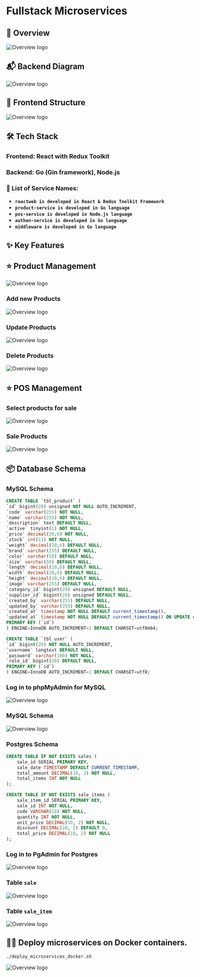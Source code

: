 # Fullstack Microservices
## 🎯 Overview
![Overview logo](./demo/overview.png)

## 📬 Backend Diagram
![Overview logo](./demo/be_diagram.png)

## 🤖 Frontend Structure
![Overview logo](./demo/fe_structure.png)

## 🛠️ Tech Stack
### Frontend: React with Redux Toolkit  
### Backend: Go (Gin framework), Node.js  

### 🤖 List of Service Names:
- **`reactweb is developed in React & Redux Toolkit Framework`**
- **`product-service is developed in Go language`**
- **`pos-service is developed in Node.js language`**
- **`authen-service is developed in Go language`**
- **`middleware is developed in Go language`**


## ✨ Key Features
## ⭐ Product Management
![Overview logo](./demo/product.png)
### Add new Products
![Overview logo](./demo/product_add_new.png)
### Update Products
![Overview logo](./demo/product_update.png)
### Delete Products
![Overview logo](./demo/product_delete.png)

## ⭐ POS Management
### Select products for sale
![Overview logo](./demo/select_product_for_sale.png)
### Sale Products
![Overview logo](./demo/sale.png)

## 📦 Database Schema
### MySQL Schema
  ```sql
CREATE TABLE `tbl_product` (
  `id` bigint(20) unsigned NOT NULL AUTO_INCREMENT,
  `code` varchar(255) NOT NULL,
  `name` varchar(255) NOT NULL,
  `description` text DEFAULT NULL,
  `active` tinyint(1) NOT NULL,
  `price` decimal(20,6) NOT NULL,
  `stock` int(11) NOT NULL,
  `weight` decimal(20,6) DEFAULT NULL,
  `brand` varchar(255) DEFAULT NULL,
  `color` varchar(50) DEFAULT NULL,
  `size` varchar(50) DEFAULT NULL,
  `length` decimal(20,6) DEFAULT NULL,
  `width` decimal(20,6) DEFAULT NULL,
  `height` decimal(20,6) DEFAULT NULL,
  `image` varchar(255) DEFAULT NULL,
  `category_id` bigint(20) unsigned DEFAULT NULL,
  `supplier_id` bigint(20) unsigned DEFAULT NULL,
  `created_by` varchar(255) DEFAULT NULL,
  `updated_by` varchar(255) DEFAULT NULL,
  `created_at` timestamp NOT NULL DEFAULT current_timestamp(),
  `updated_at` timestamp NOT NULL DEFAULT current_timestamp() ON UPDATE current_timestamp(),
  PRIMARY KEY (`id`)
) ENGINE=InnoDB AUTO_INCREMENT=1 DEFAULT CHARSET=utf8mb4;

CREATE TABLE `tbl_user` (
  `id` bigint(20) NOT NULL AUTO_INCREMENT,
  `username` longtext DEFAULT NULL,
  `password` varchar(100) NOT NULL,
  `role_id` bigint(20) DEFAULT NULL,
  PRIMARY KEY (`id`)
) ENGINE=InnoDB AUTO_INCREMENT=1 DEFAULT CHARSET=utf8;
  ```
### Log in to phpMyAdmin for MySQL
![Overview logo](./demo/mysql_login.png)
### MySQL Schema
![Overview logo](./demo/mysql_schema.png)

### Postgres Schema
```sql
CREATE TABLE IF NOT EXISTS sales (
    sale_id SERIAL PRIMARY KEY,
    sale_date TIMESTAMP DEFAULT CURRENT_TIMESTAMP,
    total_amount DECIMAL(10, 2) NOT NULL,
    total_items INT NOT NULL
);

CREATE TABLE IF NOT EXISTS sale_items (
    sale_item_id SERIAL PRIMARY KEY,
    sale_id INT NOT NULL,       
    code VARCHAR(10) NOT NULL,  
    quantity INT NOT NULL,
    unit_price DECIMAL(10, 2) NOT NULL,
    discount DECIMAL(10, 2) DEFAULT 0,
    total_price DECIMAL(10, 2) NOT NULL
);
```
### Log in to PgAdmin for Postgres
![Overview logo](./demo/postgres_login.png)
### Table `sale`
![Overview logo](./demo/postgres_sale.png)
### Table `sale_item`
![Overview logo](./demo/postgres_sale_item.png)

## 🏃‍♂️ Deploy microservices on Docker containers.
```
./deploy_microservices_docker.sh
```
![Overview logo](./demo/micro_docker.png)
